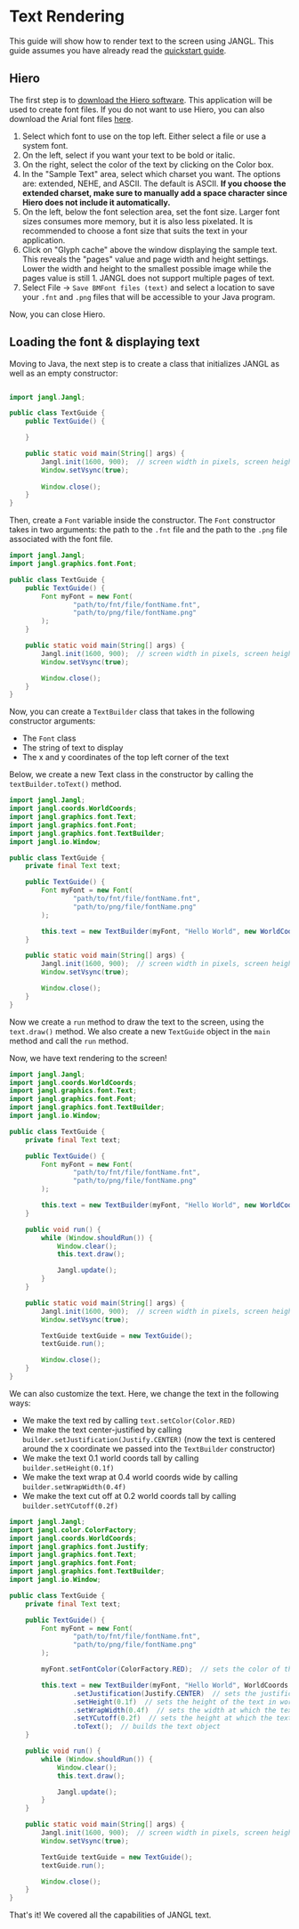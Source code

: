 # Text Rendering

This guide will show how to render text to the screen using JANGL. This guide assumes you have already read the [quickstart guide](/README.md#quickstart-guide).

## Hiero
The first step is to [download the Hiero software](https://libgdx.com/wiki/tools/hiero). This application will be used to create font files. If you do not want to use Hiero, you can also download the Arial font files [here](/src/test/resources/demo/font).

1. Select which font to use on the top left. Either select a file or use a system font.
2. On the left, select if you want your text to be bold or italic.
3. On the right, select the color of the text by clicking on the Color box.
4. In the "Sample Text" area, select which charset you want. The options are: extended, NEHE, and ASCII. The default is ASCII. **If you choose the extended charset, make sure to manually add a space character since Hiero does not include it automatically.**
5. On the left, below the font selection area, set the font size. Larger font sizes consumes more memory, but it is also less pixelated. It is recommended to choose a font size that suits the text in your application.
6. Click on "Glyph cache" above the window displaying the sample text. This reveals the "pages" value and page width and height settings. Lower the width and height to the smallest possible image while the pages value is still 1. JANGL does not support multiple pages of text.
7. Select File -> `Save BMFont files (text)` and select a location to save your `.fnt` and `.png` files that will be accessible to your Java program.

Now, you can close Hiero.

## Loading the font & displaying text

Moving to Java, the next step is to create a class that initializes JANGL as well as  an empty constructor:

```java

import jangl.Jangl;

public class TextGuide {
    public TextGuide() {

    }

    public static void main(String[] args) {
        Jangl.init(1600, 900);  // screen width in pixels, screen height in pixels
        Window.setVsync(true);
        
        Window.close();
    }
}
```

Then, create a `Font` variable inside the constructor. The `Font` constructor takes in two arguments: the path to the `.fnt` file and the path to the `.png` file associated with the font file.

```java
import jangl.Jangl;
import jangl.graphics.font.Font;

public class TextGuide {
    public TextGuide() {
        Font myFont = new Font(
                "path/to/fnt/file/fontName.fnt",
                "path/to/png/file/fontName.png"
        );
    }

    public static void main(String[] args) {
        Jangl.init(1600, 900);  // screen width in pixels, screen height in pixels
        Window.setVsync(true);

        Window.close();
    }
}
```

Now, you can create a `TextBuilder` class that takes in the following constructor arguments:
- The `Font` class
- The string of text to display
- The x and y coordinates of the top left corner of the text

Below, we create a new Text class in the constructor by calling the `textBuilder.toText()` method.

```java
import jangl.Jangl;
import jangl.coords.WorldCoords;
import jangl.graphics.font.Text;
import jangl.graphics.font.Font;
import jangl.graphics.font.TextBuilder;
import jangl.io.Window;

public class TextGuide {
    private final Text text;

    public TextGuide() {
        Font myFont = new Font(
                "path/to/fnt/file/fontName.fnt",
                "path/to/png/file/fontName.png"
        );

        this.text = new TextBuilder(myFont, "Hello World", new WorldCoords(0.1f, 0.9f)).toText();
    }

    public static void main(String[] args) {
        Jangl.init(1600, 900);  // screen width in pixels, screen height in pixels
        Window.setVsync(true);

        Window.close();
    }
}
```

Now we create a `run` method to draw the text to the screen, using the `text.draw()` method. We also create a new `TextGuide` object in the `main` method and call the `run` method.

Now, we have text rendering to the screen!

```java
import jangl.Jangl;
import jangl.coords.WorldCoords;
import jangl.graphics.font.Text;
import jangl.graphics.font.Font;
import jangl.graphics.font.TextBuilder;
import jangl.io.Window;

public class TextGuide {
    private final Text text;

    public TextGuide() {
        Font myFont = new Font(
                "path/to/fnt/file/fontName.fnt",
                "path/to/png/file/fontName.png"
        );

        this.text = new TextBuilder(myFont, "Hello World", new WorldCoords(0.1f, 0.9f)).toText();
    }

    public void run() {
        while (Window.shouldRun()) {
            Window.clear();
            this.text.draw();

            Jangl.update();
        }
    }

    public static void main(String[] args) {
        Jangl.init(1600, 900);  // screen width in pixels, screen height in pixels
        Window.setVsync(true);

        TextGuide textGuide = new TextGuide();
        textGuide.run();

        Window.close();
    }
}
```

We can also customize the text. Here, we change the text in the following ways:
- We make the text red by calling `text.setColor(Color.RED)`
- We make the text center-justified by calling `builder.setJustification(Justify.CENTER)` (now the text is centered around the x coordinate we passed into the `TextBuilder` constructor)
- We make the text 0.1 world coords tall by calling `builder.setHeight(0.1f)`
- We make the text wrap at 0.4 world coords wide by calling `builder.setWrapWidth(0.4f)`
- We make the text cut off at 0.2 world coords tall by calling `builder.setYCutoff(0.2f)`

```java
import jangl.Jangl;
import jangl.color.ColorFactory;
import jangl.coords.WorldCoords;
import jangl.graphics.font.Justify;
import jangl.graphics.font.Text;
import jangl.graphics.font.Font;
import jangl.graphics.font.TextBuilder;
import jangl.io.Window;

public class TextGuide {
    private final Text text;

    public TextGuide() {
        Font myFont = new Font(
                "path/to/fnt/file/fontName.fnt",
                "path/to/png/file/fontName.png"
        );

        myFont.setFontColor(ColorFactory.RED);  // sets the color of the font to red

        this.text = new TextBuilder(myFont, "Hello World", WorldCoords.getMiddle())
                .setJustification(Justify.CENTER)  // sets the justification of the text
                .setHeight(0.1f)  // sets the height of the text in world coords, essentially the font size
                .setWrapWidth(0.4f)  // sets the width at which the text will wrap (this text cannot be more than 0.4 world coords wide)
                .setYCutoff(0.2f)  // sets the height at which the text will be cut off (this text cannot be more than 0.2 world coords tall)
                .toText();  // builds the text object
    }

    public void run() {
        while (Window.shouldRun()) {
            Window.clear();
            this.text.draw();

            Jangl.update();
        }
    }

    public static void main(String[] args) {
        Jangl.init(1600, 900);  // screen width in pixels, screen height in pixels
        Window.setVsync(true);

        TextGuide textGuide = new TextGuide();
        textGuide.run();

        Window.close();
    }
}
```

That's it! We covered all the capabilities of JANGL text.